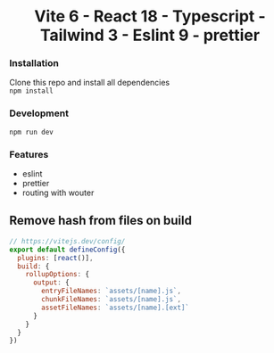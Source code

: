 <h1 align="center">Vite 6 - React 18 - Typescript - Tailwind 3 - Eslint 9 - prettier</h1>

### Installation

Clone this repo and install all dependencies  
`npm install`

### Development
`npm run dev`


### Features
- eslint
- prettier
- routing with wouter

## Remove hash from files on build
```js
// https://vitejs.dev/config/
export default defineConfig({
  plugins: [react()],
  build: {
    rollupOptions: {
      output: {
        entryFileNames: `assets/[name].js`,
        chunkFileNames: `assets/[name].js`,
        assetFileNames: `assets/[name].[ext]`
      }
    }
  }
})
```
